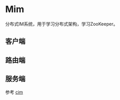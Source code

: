 # Mim
分布式IM系统，用于学习分布式架构，学习ZooKeeper。






## 客户端





## 路由端





## 服务端









参考 [cim](https://github.com/crossoverJie/cim)